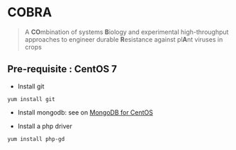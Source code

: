 COBRA
===========================

> A **CO**mbination of systems **B**iology and experimental high-throughput approaches to engineer durable **R**esistance against pl**A**nt
viruses in crops

## Pre-requisite : CentOS 7

* Install git
```
yum install git
```

* Install mongodb: see on [MongoDB for CentOS](https://docs.mongodb.com/manual/tutorial/install-mongodb-on-red-hat/#configure-the-package-management-system-yum)

* Install a php driver
```
yum install php-gd
```
